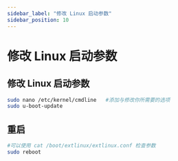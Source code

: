 ```yaml
---
sidebar_label: "修改 Linux 启动参数"
sidebar_position: 10
---
```


# 修改 Linux 启动参数

## 修改 Linux 启动参数

```bash
sudo nano /etc/kernel/cmdline   #添加与修改你所需要的选项
sudo u-boot-update
```

## 重启

```bash
#可以使用 cat /boot/extlinux/extlinux.conf 检查参数
sudo reboot
```
